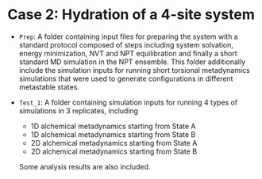 Case 2: Hydration of a 4-site system
====================================
- `Prep`: A folder containing input files for preparing the system with a standard protocol composed of steps including system solvation, energy minimization, NVT and NPT equilibration and finally a short standard MD simulation in the NPT ensemble. This folder additionally include the simulation inputs for running short torsional metadynamics simulations that were used to generate configurations in different metastable states. 

- `Test_1`: A folder containing simulation inputs for running 4 types of simulations in 3 replicates, including
  - 1D alchemical metadynamics starting from State A
  - 1D alchemical metadynamics starting from State B
  - 2D alchemical metadynamics starting from State A
  - 2D alchemical metadynamics starting from State B

  Some analysis results are also included.
